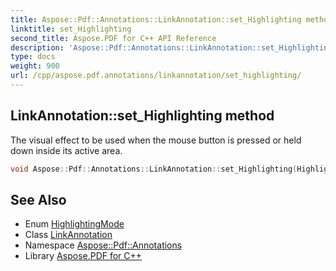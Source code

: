 ```yaml
---
title: Aspose::Pdf::Annotations::LinkAnnotation::set_Highlighting method
linktitle: set_Highlighting
second_title: Aspose.PDF for C++ API Reference
description: 'Aspose::Pdf::Annotations::LinkAnnotation::set_Highlighting method. The visual effect to be used when the mouse button is pressed or held down inside its active area in C++.'
type: docs
weight: 900
url: /cpp/aspose.pdf.annotations/linkannotation/set_highlighting/
---
```

## LinkAnnotation::set_Highlighting method


The visual effect to be used when the mouse button is pressed or held down inside its active area.

```cpp
void Aspose::Pdf::Annotations::LinkAnnotation::set_Highlighting(HighlightingMode value)
```

## See Also

* Enum [HighlightingMode](../../highlightingmode/)
* Class [LinkAnnotation](../)
* Namespace [Aspose::Pdf::Annotations](../../)
* Library [Aspose.PDF for C++](../../../)
